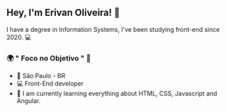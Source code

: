 ## Hey, I'm Erivan Oliveira!  👋


I have a degree in Information Systems, I've been studying front-end since 2020. 💻


### 🌍  " Foco no Objetivo "  🧠

-   📍  São Paulo - BR
-   💻  Front-End developer 
-   🌱  I am currently learning everything about HTML, CSS, Javascript and Angular.
